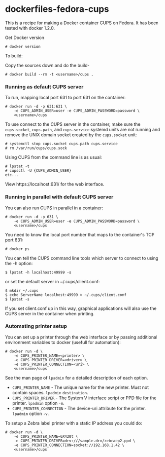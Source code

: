 dockerfiles-fedora-cups
========================

This is a recipe for making a Docker container CUPS on Fedora. It has
been tested with docker 1.2.0.

Get Docker version

```
# docker version
```

To build:

Copy the sources down and do the build-

```
# docker build --rm -t <username>/cups .
```

### Running as default CUPS server

To run, mapping local port 631 to port 631 on the container:

```
# docker run -d -p 631:631 \
	-e CUPS_ADMIN_USER=user -e CUPS_ADMIN_PASSWORD=password \
	<username>/cups
```

To use connect to the CUPS server in the container, make sure the `cups.socket`, `cups.path`, and `cups.service` systemd units are not running and remove the UNIX domain socket created by the `cups.socket` unit:

```
# systemctl stop cups.socket cups.path cups.service
# rm /var/run/cups/cups.sock
```

Using CUPS from the command line is as usual:

```
# lpstat -t
# cupsctl -U {CUPS_ADMIN_USER}
etc...
```

View https://localhost:631/ for the web interface.

### Running in parallel with default CUPS server

You can also run CUPS in parallel in a container:

```
# docker run -d -p 631 \
	-e CUPS_ADMIN_USER=user -e CUPS_ADMIN_PASSWORD=password \
	<username>/cups
```

You need to know the local port number that maps to the container's
TCP port 631:

```
# docker ps
```

You can tell the CUPS command line tools which server to connect to
using the -h option:

```
$ lpstat -h localhost:49999 -s
```

or set the default server in ~/.cups/client.conf:

```
$ mkdir ~/.cups
$ echo ServerName localhost:49999 > ~/.cups/client.conf
$ lpstat -s
```

If you set client.conf up in this way, graphical applications will
also use the CUPS server in the container when printing.

### Automating printer setup

You can set up a printer through the web interface or by passing additional environment variables to docker (usefull for automation):

```
# docker run -d \
    -e CUPS_PRINTER_NAME=<printer> \
    -e CUPS_PRINTER_DRIVER=<driver> \
    -e CUPS_PRINTER_CONNECTION=<uri> \
    <username>/cups
```

See the man page of `lpadmin` for a detailed description of each option.

* `CUPS_PRINTER_NAME` - The unique name for the new printer. Must not contain spaces. `lpadmin` `destination`.
* `CUPS_PRINTER_DRIVER` - The System V interface script or PPD file for the printer. `lpadmin` option `-m`. 
* `CUPS_PRINTER_CONNECTION` - The device-uri attribute for the printer. `lpadmin` option `-v`.

To setup a Zebra label printer with a static IP address you could do:

```
# docker run -d \
    -e CUPS_PRINTER_NAME=GX420t \
    -e CUPS_PRINTER_DRIVER=drv:///sample.drv/zebraep2.ppd \
    -e CUPS_PRINTER_CONNECTION=socket://192.168.1.42 \
    <username>/cups
```

